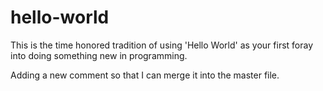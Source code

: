 # hello-world
This is the time honored tradition of using 'Hello World' as your first foray into doing something new in programming.

Adding a new comment so that I can merge it into the master file.
